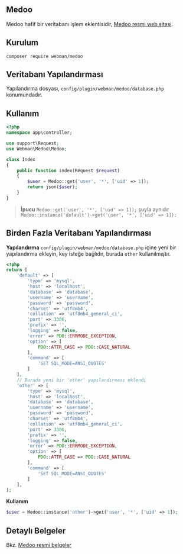 ## Medoo

Medoo hafif bir veritabanı işlem eklentisidir, [Medoo resmi web sitesi](https://medoo.in/).

## Kurulum
`composer require webman/medoo`

## Veritabanı Yapılandırması
Yapılandırma dosyası, `config/plugin/webman/medoo/database.php` konumundadır.

## Kullanım
```php
<?php
namespace app\controller;

use support\Request;
use Webman\Medoo\Medoo;

class Index
{
    public function index(Request $request)
    {
        $user = Medoo::get('user', '*', ['uid' => 1]);
        return json($user);
    }
}
```

> **İpucu**
> `Medoo::get('user', '*', ['uid' => 1]);`
> şuyla aynıdır
> `Medoo::instance('default')->get('user', '*', ['uid' => 1]);`

## Birden Fazla Veritabanı Yapılandırması

**Yapılandırma**
`config/plugin/webman/medoo/database.php` içine yeni bir yapılandırma ekleyin, key isteğe bağlıdır, burada `other` kullanılmıştır.

```php
<?php
return [
    'default' => [
        'type' => 'mysql',
        'host' => 'localhost',
        'database' => 'database',
        'username' => 'username',
        'password' => 'password',
        'charset' => 'utf8mb4',
        'collation' => 'utf8mb4_general_ci',
        'port' => 3306,
        'prefix' => '',
        'logging' => false,
        'error' => PDO::ERRMODE_EXCEPTION,
        'option' => [
            PDO::ATTR_CASE => PDO::CASE_NATURAL
        ],
        'command' => [
            'SET SQL_MODE=ANSI_QUOTES'
        ]
    ],
    // Burada yeni bir 'other' yapılandırması eklendi
    'other' => [
        'type' => 'mysql',
        'host' => 'localhost',
        'database' => 'database',
        'username' => 'username',
        'password' => 'password',
        'charset' => 'utf8mb4',
        'collation' => 'utf8mb4_general_ci',
        'port' => 3306,
        'prefix' => '',
        'logging' => false,
        'error' => PDO::ERRMODE_EXCEPTION,
        'option' => [
            PDO::ATTR_CASE => PDO::CASE_NATURAL
        ],
        'command' => [
            'SET SQL_MODE=ANSI_QUOTES'
        ]
    ],
];
```

**Kullanım**
```php
$user = Medoo::instance('other')->get('user', '*', ['uid' => 1]);
```

## Detaylı Belgeler
Bkz. [Medoo resmi belgeler](https://medoo.in/api/select)
